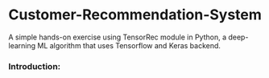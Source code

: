 # Customer-Recommendation-System

A simple hands-on exercise using TensorRec module in Python, a deep-learning ML algorithm that uses Tensorflow and Keras backend.

### Introduction:

